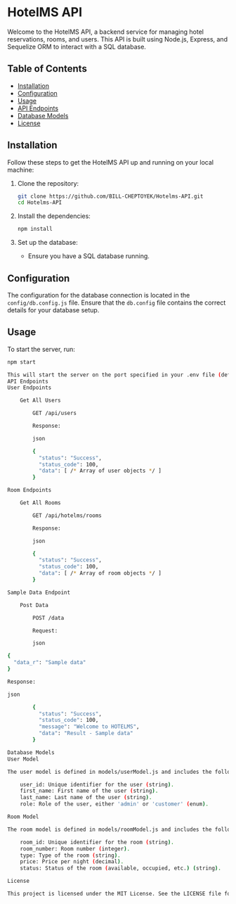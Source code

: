 # HotelMS API

Welcome to the HotelMS API, a backend service for managing hotel reservations, rooms, and users. This API is built using Node.js, Express, and Sequelize ORM to interact with a SQL database.

## Table of Contents

- [Installation](#installation)
- [Configuration](#configuration)
- [Usage](#usage)
- [API Endpoints](#api-endpoints)
- [Database Models](#database-models)
- [License](#license)

## Installation

Follow these steps to get the HotelMS API up and running on your local machine:

1. Clone the repository:

    ```bash
    git clone https://github.com/BILL-CHEPTOYEK/Hotelms-API.git
    cd Hotelms-API
    ```

2. Install the dependencies:

    ```bash
    npm install
    ```

3. Set up the database:
   - Ensure you have a SQL database running.
   

## Configuration

The configuration for the database connection is located in the `config/db.config.js` file. Ensure that the `db.config` file contains the correct details for your database setup.

## Usage

To start the server, run:

```bash
npm start

This will start the server on the port specified in your .env file (default is 5000).
API Endpoints
User Endpoints

    Get All Users

        GET /api/users

        Response:

        json

        {
          "status": "Success",
          "status_code": 100,
          "data": [ /* Array of user objects */ ]
        }

Room Endpoints

    Get All Rooms

        GET /api/hotelms/rooms

        Response:

        json

        {
          "status": "Success",
          "status_code": 100,
          "data": [ /* Array of room objects */ ]
        }

Sample Data Endpoint

    Post Data

        POST /data

        Request:

        json

{
  "data_r": "Sample data"
}

Response:

json

        {
          "status": "Success",
          "status_code": 100,
          "message": "Welcome to HOTELMS",
          "data": "Result - Sample data"
        }

Database Models
User Model

The user model is defined in models/userModel.js and includes the following fields:

    user_id: Unique identifier for the user (string).
    first_name: First name of the user (string).
    last_name: Last name of the user (string).
    role: Role of the user, either 'admin' or 'customer' (enum).

Room Model

The room model is defined in models/roomModel.js and includes the following fields:

    room_id: Unique identifier for the room (string).
    room_number: Room number (integer).
    type: Type of the room (string).
    price: Price per night (decimal).
    status: Status of the room (available, occupied, etc.) (string).

License

This project is licensed under the MIT License. See the LICENSE file for details.
